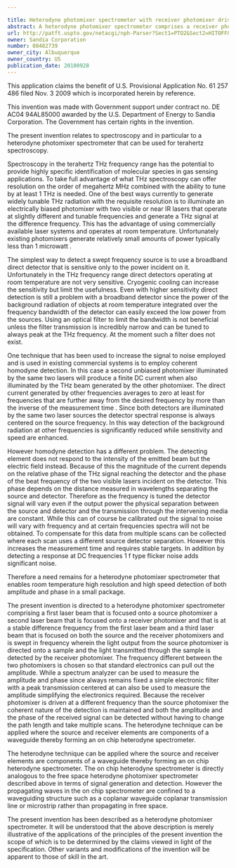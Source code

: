 ```yaml
---

title: Heterodyne photomixer spectrometer with receiver photomixer driven at different frequency than source photomixer
abstract: A heterodyne photomixer spectrometer comprises a receiver photomixer that is driven at a different frequency than the source photomixer, thereby maintaining the coherent nature of the detection, eliminating etalon effects, and providing not only the amplitude but also the phase of the received signal. The heterodyne technique can be applied where the source and receiver elements are components of a waveguide thereby forming an on-chip heterodyne spectrometer.
url: http://patft.uspto.gov/netacgi/nph-Parser?Sect1=PTO2&Sect2=HITOFF&p=1&u=%2Fnetahtml%2FPTO%2Fsearch-adv.htm&r=1&f=G&l=50&d=PALL&S1=08482739&OS=08482739&RS=08482739
owner: Sandia Corporation
number: 08482739
owner_city: Albuquerque
owner_country: US
publication_date: 20100928
---
```

This application claims the benefit of U.S. Provisional Application No. 61 257 486 filed Nov. 3 2009 which is incorporated herein by reference.

This invention was made with Government support under contract no. DE AC04 94AL85000 awarded by the U.S. Department of Energy to Sandia Corporation. The Government has certain rights in the invention.

The present invention relates to spectroscopy and in particular to a heterodyne photomixer spectrometer that can be used for terahertz spectroscopy.

Spectroscopy in the terahertz THz frequency range has the potential to provide highly specific identification of molecular species in gas sensing applications. To take full advantage of what THz spectroscopy can offer resolution on the order of megahertz MHz combined with the ability to tune by at least 1 THz is needed. One of the best ways currently to generate widely tunable THz radiation with the requisite resolution is to illuminate an electrically biased photomixer with two visible or near IR lasers that operate at slightly different and tunable frequencies and generate a THz signal at the difference frequency. This has the advantage of using commercially available laser systems and operates at room temperature. Unfortunately existing photomixers generate relatively small amounts of power typically less than 1 microwatt .

The simplest way to detect a swept frequency source is to use a broadband direct detector that is sensitive only to the power incident on it. Unfortunately in the THz frequency range direct detectors operating at room temperature are not very sensitive. Cryogenic cooling can increase the sensitivity but limit the usefulness. Even with higher sensitivity direct detection is still a problem with a broadband detector since the power of the background radiation of objects at room temperature integrated over the frequency bandwidth of the detector can easily exceed the low power from the sources. Using an optical filter to limit the bandwidth is not beneficial unless the filter transmission is incredibly narrow and can be tuned to always peak at the THz frequency. At the moment such a filter does not exist.

One technique that has been used to increase the signal to noise employed and is used in existing commercial systems is to employ coherent homodyne detection. In this case a second unbiased photomixer illuminated by the same two lasers will produce a finite DC current when also illuminated by the THz beam generated by the other photomixer. The direct current generated by other frequencies averages to zero at least for frequencies that are further away from the desired frequency by more than the inverse of the measurement time . Since both detectors are illuminated by the same two laser sources the detector spectral response is always centered on the source frequency. In this way detection of the background radiation at other frequencies is significantly reduced while sensitivity and speed are enhanced.

However homodyne detection has a different problem. The detecting element does not respond to the intensity of the emitted beam but the electric field instead. Because of this the magnitude of the current depends on the relative phase of the THz signal reaching the detector and the phase of the beat frequency of the two visible lasers incident on the detector. This phase depends on the distance measured in wavelengths separating the source and detector. Therefore as the frequency is tuned the detector signal will vary even if the output power the physical separation between the source and detector and the transmission through the intervening media are constant. While this can of course be calibrated out the signal to noise will vary with frequency and at certain frequencies spectra will not be obtained. To compensate for this data from multiple scans can be collected where each scan uses a different source detector separation. However this increases the measurement time and requires stable targets. In addition by detecting a response at DC frequencies 1 f type flicker noise adds significant noise.

Therefore a need remains for a heterodyne photomixer spectrometer that enables room temperature high resolution and high speed detection of both amplitude and phase in a small package.

The present invention is directed to a heterodyne photomixer spectrometer comprising a first laser beam that is focused onto a source photomixer a second laser beam that is focused onto a receiver photomixer and that is at a stable difference frequency from the first laser beam and a third laser beam that is focused on both the source and the receiver photomixers and is swept in frequency wherein the light output from the source photomixer is directed onto a sample and the light transmitted through the sample is detected by the receiver photomixer. The frequency different between the two photomixers is chosen so that standard electronics can pull out the amplitude. While a spectrum analyzer can be used to measure the amplitude and phase since always remains fixed a simple electronic filter with a peak transmission centered at can also be used to measure the amplitude simplifying the electronics required. Because the receiver photomixer is driven at a different frequency than the source photomixer the coherent nature of the detection is maintained and both the amplitude and the phase of the received signal can be detected without having to change the path length and take multiple scans. The heterodyne technique can be applied where the source and receiver elements are components of a waveguide thereby forming an on chip heterodyne spectrometer.

The heterodyne technique can be applied where the source and receiver elements are components of a waveguide thereby forming an on chip heterodyne spectrometer. The on chip heterodyne spectrometer is directly analogous to the free space heterodyne photomixer spectrometer described above in terms of signal generation and detection. However the propagating waves in the on chip spectrometer are confined to a waveguiding structure such as a coplanar waveguide coplanar transmission line or microstrip rather than propagating in free space.

The present invention has been described as a heterodyne photomixer spectrometer. It will be understood that the above description is merely illustrative of the applications of the principles of the present invention the scope of which is to be determined by the claims viewed in light of the specification. Other variants and modifications of the invention will be apparent to those of skill in the art.

